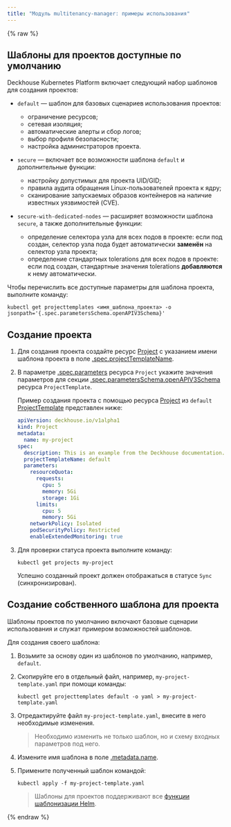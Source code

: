 ```yaml
---
title: "Модуль multitenancy-manager: примеры использования"
---
```

{% raw %}

## Шаблоны для проектов доступные по умолчанию

Deckhouse Kubernetes Platform включает следующий набор шаблонов для создания проектов:
- `default` — шаблон для базовых сценариев использования проектов:
  * ограничение ресурсов;
  * сетевая изоляция;
  * автоматические алерты и сбор логов;
  * выбор профиля безопасности;
  * настройка администраторов проекта.

- `secure` — включает все возможности шаблона `default` и дополнительные функции:
  * настройку допустимых для проекта UID/GID;
  * правила аудита обращения Linux-пользователей проекта к ядру;
  * сканирование запускаемых образов контейнеров на наличие известных уязвимостей (CVE).

- `secure-with-dedicated-nodes` — расширяет возможности шаблона `secure`, а также дополнительные функции:
  * определение селектора узла для всех подов в проекте: если под создан, селектор узла пода будет автоматически **заменён** на селектор узла проекта;
  * определение стандартных tolerations для всех подов в проекте: если под создан, стандартные значения tolerations **добавляются** к нему автоматически.

Чтобы перечислить все доступные параметры для шаблона проекта, выполните команду:

```shell
kubectl get projecttemplates <имя_шаблона_проекта> -o jsonpath='{.spec.parametersSchema.openAPIV3Schema}'
```

## Создание проекта

1. Для создания проекта создайте ресурс [Project](cr.html#project) с указанием имени шаблона проекта в поле [.spec.projectTemplateName](cr.html#project-v1alpha2-spec-projecttemplatename).
2. В параметре [.spec.parameters](cr.html#project-v1alpha2-spec-parameters) ресурса `Project` укажите значения параметров для секции [.spec.parametersSchema.openAPIV3Schema](cr.html#projecttemplate-v1alpha1-spec-parametersschema-openapiv3schema) ресурса `ProjectTemplate`.

   Пример создания проекта с помощью ресурса [Project](cr.html#project) из `default` [ProjectTemplate](cr.html#projecttemplate) представлен ниже:

   ```yaml
   apiVersion: deckhouse.io/v1alpha1
   kind: Project
   metadata:
     name: my-project
   spec:
     description: This is an example from the Deckhouse documentation.
     projectTemplateName: default
     parameters:
       resourceQuota:
         requests:
           cpu: 5
           memory: 5Gi
           storage: 1Gi
         limits:
           cpu: 5
           memory: 5Gi
       networkPolicy: Isolated
       podSecurityPolicy: Restricted
       enableExtendedMonitoring: true
   ```

3. Для проверки статуса проекта выполните команду:

   ```shell
   kubectl get projects my-project
   ```

   Успешно созданный проект должен отображаться в статусе `Sync` (синхронизирован).

## Создание собственного шаблона для проекта

Шаблоны проектов по умолчанию включают базовые сценарии использования и служат примером возможностей шаблонов.

Для создания своего шаблона:
1. Возьмите за основу один из шаблонов по умолчанию, например, `default`.
2. Скопируйте его в отдельный файл, например, `my-project-template.yaml` при помощи команды:

   ```shell
   kubectl get projecttemplates default -o yaml > my-project-template.yaml
   ```

3. Отредактируйте файл `my-project-template.yaml`, внесите в него необходимые изменения.

   > Необходимо изменить не только шаблон, но и схему входных параметров под него.

4. Измените имя шаблона в поле [.metadata.name](cr.html#projecttemplate-v1alpha1-metadata-name).
5. Примените полученный шаблон командой:

   ```shell
   kubectl apply -f my-project-template.yaml
   ```

   > Шаблоны для проектов поддерживают все [функции шаблонизации Helm](https://helm.sh/docs/chart_template_guide/function_list/).

{% endraw %}

